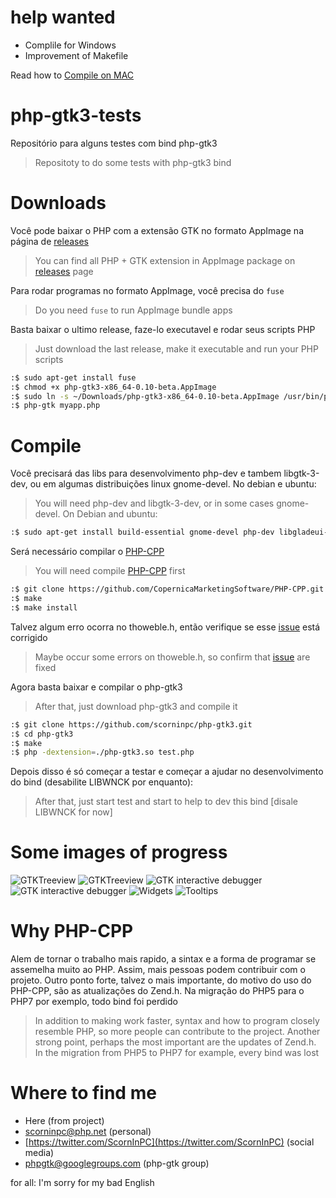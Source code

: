 help wanted
==============
- Complile for Windows
- Improvement of Makefile

Read how to [Compile on MAC](https://github.com/scorninpc/php-gtk3/wiki/Compile-on-MAC)

php-gtk3-tests
==============

Repositório para alguns testes com bind php-gtk3
> Repositoty to do some tests with php-gtk3 bind


Downloads
==============
Você pode baixar o PHP com a extensão GTK no formato AppImage na página de [releases](https://github.com/scorninpc/php-gtk3/releases)
> You can find all PHP + GTK extension in AppImage package on [releases](https://github.com/scorninpc/php-gtk3/releases) page

Para rodar programas no formato AppImage, você precisa do `fuse`
> Do you need `fuse` to run AppImage bundle apps

Basta baixar o ultimo release, faze-lo executavel e rodar seus scripts PHP
> Just download the last release, make it executable and run your PHP scripts

```sh
:$ sudo apt-get install fuse
:$ chmod +x php-gtk3-x86_64-0.10-beta.AppImage
:$ sudo ln -s ~/Downloads/php-gtk3-x86_64-0.10-beta.AppImage /usr/bin/php-gtk
:$ php-gtk myapp.php
```

Compile
==============

Você precisará das libs para desenvolvimento php-dev e tambem libgtk-3-dev, ou em algumas distribuições linux gnome-devel. No debian e ubuntu:
> You will need php-dev and libgtk-3-dev, or in some cases gnome-devel. On Debian and ubuntu:

```sh
:$ sudo apt-get install build-essential gnome-devel php-dev libgladeui-dev libgtksourceview-3.0-dev libwnck-3-dev
```

Será necessário compilar o [PHP-CPP](https://github.com/CopernicaMarketingSoftware/PHP-CPP)
> You will need compile [PHP-CPP](https://github.com/CopernicaMarketingSoftware/PHP-CPP) first

```sh
:$ git clone https://github.com/CopernicaMarketingSoftware/PHP-CPP.git
:$ make
:$ make install
```

Talvez algum erro ocorra no thoweble.h, então verifique se esse [issue](https://github.com/CopernicaMarketingSoftware/PHP-CPP/pull/440/commits/86d3624857a4d6a5ca8f760bb233ed083079e462) está corrigido 
> Maybe occur some errors on thoweble.h, so confirm that [issue](https://github.com/CopernicaMarketingSoftware/PHP-CPP/pull/440/commits/86d3624857a4d6a5ca8f760bb233ed083079e462) are fixed

Agora basta baixar e compilar o php-gtk3
> After that, just download php-gtk3 and compile it

```sh
:$ git clone https://github.com/scorninpc/php-gtk3.git
:$ cd php-gtk3
:$ make
:$ php -dextension=./php-gtk3.so test.php
```

Depois disso é só começar a testar e começar a ajudar no desenvolvimento do bind (desabilite LIBWNCK por enquanto):
> After that, just start test and start to help to dev this bind [disale LIBWNCK for now]

Some images of progress
==============
![GTKTreeview](https://i.imgur.com/zrO87QV.jpg)
![GTKTreeview](https://i.imgur.com/NeEjyLj.jpg)
![GTK interactive debugger](https://i.imgur.com/P50OpKF.jpg)
![GTK interactive debugger](https://i.imgur.com/NZkie9R.jpg)
![Widgets](https://i.imgur.com/UpBIYQB.jpg)
![Tooltips](https://i.imgur.com/cGECrWu.jpg)


Why PHP-CPP
==============

Alem de tornar o trabalho mais rapido, a sintax e a forma de programar se assemelha muito ao PHP. Assim, mais pessoas podem contribuir com o projeto. Outro ponto forte, talvez o mais importante, do motivo do uso do PHP-CPP, são as atualizações do Zend.h. Na migração do PHP5 para o PHP7 por exemplo, todo bind foi perdido

> In addition to making work faster, syntax and how to program closely resemble PHP, so more people can contribute to the project. Another strong point, perhaps the most important are the updates of Zend.h. In the migration from PHP5 to PHP7 for example, every bind was lost

Where to find me
==============

- Here (from project)
- scorninpc@php.net (personal)
- [https://twitter.com/ScornInPC](https://twitter.com/ScornInPC) (social media)
- phpgtk@googlegroups.com (php-gtk group)

for all: I'm sorry for my bad English
